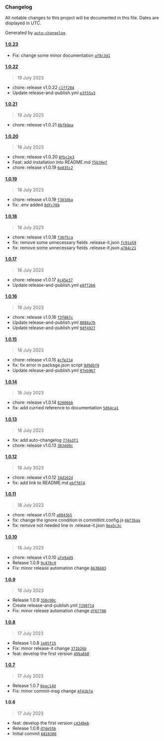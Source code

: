 ### Changelog

All notable changes to this project will be documented in this file. Dates are displayed in UTC.

Generated by [`auto-changelog`](https://github.com/CookPete/auto-changelog).

#### [1.0.23](https://github.com/pernilsalat/data-transformations/compare/1.0.22...1.0.23)

- Fix: change some minor documentation [`af8c3d1`](https://github.com/pernilsalat/data-transformations/commit/af8c3d1d00292710e5715a474428a0fb34b8094b)

#### [1.0.22](https://github.com/pernilsalat/data-transformations/compare/1.0.21...1.0.22)

> 19 July 2023

- chore: release v1.0.22 [`c1ff284`](https://github.com/pernilsalat/data-transformations/commit/c1ff28415ec0c48a55abe15152f17fe49030f36b)
- Update release-and-publish.yml [`e3f55a3`](https://github.com/pernilsalat/data-transformations/commit/e3f55a33d74f26c7262c0fd4ce4b32ce560e667e)

#### [1.0.21](https://github.com/pernilsalat/data-transformations/compare/1.0.20...1.0.21)

> 19 July 2023

- chore: release v1.0.21 [`8bfb9ea`](https://github.com/pernilsalat/data-transformations/commit/8bfb9ea66d9c17d9799d1fc18cd59c0e16a407e9)

#### [1.0.20](https://github.com/pernilsalat/data-transformations/compare/1.0.19...1.0.20)

> 18 July 2023

- chore: release v1.0.20 [`8fbc2e3`](https://github.com/pernilsalat/data-transformations/commit/8fbc2e395c122ac2dc69acb3d1f372b93d32b9c4)
- Feat: add installation into README.md [`f5b39ef`](https://github.com/pernilsalat/data-transformations/commit/f5b39ef3d1bcf73842d3b4c306f891f441e704f2)
- chore: release v1.0.19 [`6e835c2`](https://github.com/pernilsalat/data-transformations/commit/6e835c21dfe0de19dbb326b67111342b461775c8)

#### [1.0.19](https://github.com/pernilsalat/data-transformations/compare/1.0.18...1.0.19)

> 18 July 2023

- chore: release v1.0.19 [`f383dba`](https://github.com/pernilsalat/data-transformations/commit/f383dbaa77a97f064cb2c5c5ddc3ea828b6df998)
- fix: .env added [`8dfc76b`](https://github.com/pernilsalat/data-transformations/commit/8dfc76b909bb40720c823dbbe28f5a41ecf944fd)

#### [1.0.18](https://github.com/pernilsalat/data-transformations/compare/1.0.17...1.0.18)

> 18 July 2023

- chore: release v1.0.18 [`f36f5ca`](https://github.com/pernilsalat/data-transformations/commit/f36f5ca15f963aa0d3c7d50e9903b5588f4e6e2f)
- fix: remove some unnecessary fields .release-it.json [`fc91a59`](https://github.com/pernilsalat/data-transformations/commit/fc91a59ac2098aac9b4dfd49edc53f59f5bb0157)
- fix: remove some unnecessary fields .release-it.json [`a784c21`](https://github.com/pernilsalat/data-transformations/commit/a784c21c5396074ca1917e84cb8458d390c1c809)

#### [1.0.17](https://github.com/pernilsalat/data-transformations/compare/1.0.16...1.0.17)

> 18 July 2023

- chore: release v1.0.17 [`4c45e37`](https://github.com/pernilsalat/data-transformations/commit/4c45e37860239a693cc55093b78c8a318f390c9b)
- Update release-and-publish.yml [`e9ff2b6`](https://github.com/pernilsalat/data-transformations/commit/e9ff2b64c8e5f72f477989a715c7d646bf33b999)

#### [1.0.16](https://github.com/pernilsalat/data-transformations/compare/1.0.15...1.0.16)

> 18 July 2023

- chore: release v1.0.16 [`f2f867c`](https://github.com/pernilsalat/data-transformations/commit/f2f867cfe63ddafa277df7f165506a91bb83da92)
- Update release-and-publish.yml [`8888a7b`](https://github.com/pernilsalat/data-transformations/commit/8888a7bfdd8d5ba22edd09050cf3002e7549fe27)
- Update release-and-publish.yml [`9df4927`](https://github.com/pernilsalat/data-transformations/commit/9df49278dd17834a3dabcc1c9903abd04cc3ce8c)

#### [1.0.15](https://github.com/pernilsalat/data-transformations/compare/1.0.14...1.0.15)

> 18 July 2023

- chore: release v1.0.15 [`4cfe214`](https://github.com/pernilsalat/data-transformations/commit/4cfe214a3e1cd89b0542a956a3178e8c5d768004)
- fix: fix error in package.json script [`9d9dbf8`](https://github.com/pernilsalat/data-transformations/commit/9d9dbf8a7e6b5bf556bedf458ee66403c2c729e5)
- Update release-and-publish.yml [`97eb967`](https://github.com/pernilsalat/data-transformations/commit/97eb9676c1d119ec72099761978b30368f0c235e)

#### [1.0.14](https://github.com/pernilsalat/data-transformations/compare/1.0.13...1.0.14)

> 18 July 2023

- chore: release v1.0.14 [`82606bb`](https://github.com/pernilsalat/data-transformations/commit/82606bbb4aba77dcf7f0293d12b6d141a8ba46c0)
- fix: add curried reference to documentation [`5d64ca1`](https://github.com/pernilsalat/data-transformations/commit/5d64ca1ce89c99f4a0728dcbfecd5b3028b68920)

#### [1.0.13](https://github.com/pernilsalat/data-transformations/compare/1.0.12...1.0.13)

> 18 July 2023

- fix: add auto-changelog [`774a3f1`](https://github.com/pernilsalat/data-transformations/commit/774a3f1ba77dfd6b196f317b0e8fe649f221bf81)
- chore: release v1.0.13 [`383dd9c`](https://github.com/pernilsalat/data-transformations/commit/383dd9c30f2e9c9281329296e3f1a4c7631b42bf)

#### [1.0.12](https://github.com/pernilsalat/data-transformations/compare/1.0.11...1.0.12)

> 18 July 2023

- chore: release v1.0.12 [`34d162d`](https://github.com/pernilsalat/data-transformations/commit/34d162d29e5747b000c098534904fa17d925f04b)
- fix: add link to README.md [`ebff074`](https://github.com/pernilsalat/data-transformations/commit/ebff0743db2dbd7e00f98e6bae6721a0543e34ba)

#### [1.0.11](https://github.com/pernilsalat/data-transformations/compare/1.0.10...1.0.11)

> 18 July 2023

- chore: release v1.0.11 [`a0043b5`](https://github.com/pernilsalat/data-transformations/commit/a0043b5eef5cac2ef80ff856397f9354b3913d71)
- fix: change the ignore condition in commitlint.config.js [`66f3baa`](https://github.com/pernilsalat/data-transformations/commit/66f3baa663d9d8e8d718f550cb6e6318804dc6cd)
- fix: remove not needed line in .release-it.json [`9ea5c3c`](https://github.com/pernilsalat/data-transformations/commit/9ea5c3c81358d859f6bde1b177278ae779a4f373)

#### [1.0.10](https://github.com/pernilsalat/data-transformations/compare/1.0.9...1.0.10)

> 18 July 2023

- chore: release v1.0.10 [`afe9ad9`](https://github.com/pernilsalat/data-transformations/commit/afe9ad9ca4cfed182f3a3af3747b859197567d1a)
- Release 1.0.9 [`9c470c0`](https://github.com/pernilsalat/data-transformations/commit/9c470c09e3f56ed4757b7071990dd8773ac0d48a)
- Fix: minor release automation change [`8636683`](https://github.com/pernilsalat/data-transformations/commit/86366838f3e61fc81f0f6df54e8780a76ee00848)

#### [1.0.9](https://github.com/pernilsalat/data-transformations/compare/1.0.8...1.0.9)

> 18 July 2023

- Release 1.0.9 [`350c90c`](https://github.com/pernilsalat/data-transformations/commit/350c90c5d4c903a31d9581c3364f82346097d5fa)
- Create release-and-publish.yml [`7190714`](https://github.com/pernilsalat/data-transformations/commit/71907147da16c4ae112c8f02cd37a50b2d2f2607)
- Fix: minor release automation change [`df67708`](https://github.com/pernilsalat/data-transformations/commit/df6770883ee1e0582f4bfccb1468cd81df41cf71)

#### [1.0.8](https://github.com/pernilsalat/data-transformations/compare/1.0.7...1.0.8)

> 17 July 2023

- Release 1.0.8 [`1e05f15`](https://github.com/pernilsalat/data-transformations/commit/1e05f15f027c49ca453879d6d3aefa20873e0083)
- Fix: minor release-it change [`371b26b`](https://github.com/pernilsalat/data-transformations/commit/371b26b82a8687972b2c309eb1bdfdcb356da728)
- feat: develop the first version [`499a6b8`](https://github.com/pernilsalat/data-transformations/commit/499a6b87a0a6fafc6d2aa16d0b4cae07f41674ac)

#### [1.0.7](https://github.com/pernilsalat/data-transformations/compare/1.0.6...1.0.7)

> 17 July 2023

- Release 1.0.7 [`0eac14d`](https://github.com/pernilsalat/data-transformations/commit/0eac14d685c193bafe91917f060ff7a39d4a2848)
- Fix: minor commit-msg change [`4f41b7a`](https://github.com/pernilsalat/data-transformations/commit/4f41b7a985ac1aeedf6d0cb20e37a67d6844fb00)

#### 1.0.6

> 17 July 2023

- feat: develop the first version [`c4340eb`](https://github.com/pernilsalat/data-transformations/commit/c4340eb6f4140dcb314f2ddd5e1a17aeb3f0781d)
- Release 1.0.6 [`d7de55b`](https://github.com/pernilsalat/data-transformations/commit/d7de55b9732046e4315a01aeb6ccfd0dd497e10b)
- Initial commit [`6818300`](https://github.com/pernilsalat/data-transformations/commit/6818300cebf354096c5a079b950f8512883dfc41)
